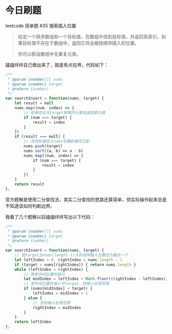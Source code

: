 # 今日刷题

leetcode 简单题 #35 搜索插入位置

>给定一个排序数组和一个目标值，在数组中找到目标值，并返回其索引。如果目标值不存在于数组中，返回它将会被按顺序插入的位置。
>
>你可以假设数组中无重复元素。

磕磕绊绊自己做出来了，就是有点拉垮，代码如下：

```js
/**
 * @param {number[]} nums
 * @param {number} target
 * @return {number}
 */
var searchInsert = function(nums, target) {
    let result = null
    nums.map((num, index) => {
        // 如果存在与target相等的元素则返回索引值
        if (num === target) {
            result = index
        }
    })
    if (result === null) {
        // 将目标值加入nums中重新循环匹配
        nums.push(target)
        nums.sort((a, b) => a - b)
        nums.map((num, index) => {
            if (num === target) {
                result = index
            }
        })
    }
    return result
};
```

官方题解是使用二分查找法，其实二分查找的思路还算简单，但实际操作起来总是不知道该如何判断边界。

我看了几个题解以后磕磕绊绊写出以下代码：

```js
/**
 * @param {number[]} nums
 * @param {number} target
 * @return {number}
 */
var searchInsert = function(nums, target) {
    // 若target比nums[lenght-1]大则说明插入位置应为最后一个
    let leftIndex = 0, rightIndex = nums.length - 1
    if (target > nums[rightIndex]) { return nums.length }
    while (leftIndex < rightIndex) {
        // 取到中间位置的索引
        let midIndex = leftIndex + Math.floor((rightIndex - leftIndex)/2)
        // 若中间位置的值小于target，则缩小左侧范围
        if (nums[midIndex] < target) {
            leftIndex = midIndex + 1
        } else {
            // 否则缩小右侧范围
            rightIndex = midIndex
        }
    }
    return leftIndex
};
```

